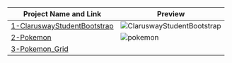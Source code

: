 | Project Name and Link | Preview |
|--------------|---------|
|[1-ClaruswayStudentBootstrap](https://asyylz.github.io/ProjectsFromBootCamp_Html_Css/ClaruswayStudentBootstrap/) | ![ClaruswayStudentBootstrap](https://github.com/asyylz/ProjectsFromBootCamp_Html_Css/blob/260aed28e16c53aa485d10c52f1e34b3a43ac09e/gifs/1-clarusway.gif)
|[2-Pokemon](https://asyylz.github.io/ProjectsFromBootCamp_Html_Css/Pokemon/)|![pokemon](https://github.com/asyylz/ProjectsFromBootCamp_Html_Css/blob/260aed28e16c53aa485d10c52f1e34b3a43ac09e/gifs/2-pokemon.gif)
|[3-Pokemon_Grid](https://asyylz.github.io/ProjectsFromBootCamp_Html_Css/Pokemon_Grid/)

